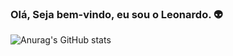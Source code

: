### Olá, Seja bem-vindo, eu sou o Leonardo. 👽
![Anurag's GitHub stats](https://github-readme-stats.vercel.app/api?username=anuraghazra&show_icons=true&theme=dark)



